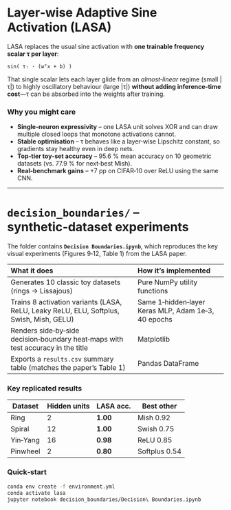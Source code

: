 # Layer‑wise Adaptive Sine Activation (LASA)

LASA replaces the usual sine activation with **one trainable frequency scalar τ per layer**:

``sin( τₗ · (wᵀx + b) )``

That single scalar lets each layer glide from an *almost‑linear* regime (small |τ|) to highly oscillatory behaviour (large |τ|) **without adding inference‑time cost**—τ can be absorbed into the weights after training.

### Why you might care

* **Single‑neuron expressivity** – one LASA unit solves XOR and can draw multiple closed loops that monotone activations cannot.  
* **Stable optimisation** – τ behaves like a layer‑wise Lipschitz constant, so gradients stay healthy even in deep nets.  
* **Top‑tier toy‑set accuracy** – 95.6 % mean accuracy on 10 geometric datasets (vs. 77.9 % for next‑best Mish).  
* **Real‑benchmark gains** – +7 pp on CIFAR‑10 over ReLU using the same CNN.

---

# `decision_boundaries/` – synthetic‑dataset experiments

The folder contains **`Decision Boundaries.ipynb`**, which reproduces the key visual experiments (Figures 9‑12, Table 1) from the LASA paper.

| What it does                                                                                    | How it’s implemented                              |
| :------------------------------------------------------------------------------------------------ | :------------------------------------------------ |
| Generates 10 classic toy datasets (rings → Lissajous)                                            | Pure NumPy utility functions                      |
| Trains 8 activation variants (LASA, ReLU, Leaky ReLU, ELU, Softplus, Swish, Mish, GELU)          | Same 1‑hidden‑layer Keras MLP, Adam 1e‑3, 40 epochs |
| Renders side‑by‑side decision‑boundary heat‑maps with test accuracy in the title                 | Matplotlib                                        |
| Exports a `results.csv` summary table (matches the paper’s Table 1)                              | Pandas DataFrame                                  |

### Key replicated results

| Dataset | Hidden units | LASA acc. | Best other |
| ------- | ------------ | --------- | ---------- |
| Ring        | 2   | **1.00** | Mish 0.92 |
| Spiral      | 12  | **1.00** | Swish 0.75 |
| Yin‑Yang    | 16  | **0.98** | ReLU 0.85 |
| Pinwheel    | 2   | **0.80** | Softplus 0.54 |


### Quick‑start

```bash
conda env create -f environment.yml
conda activate lasa
jupyter notebook decision_boundaries/Decision\ Boundaries.ipynb

